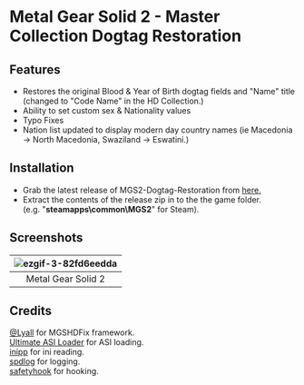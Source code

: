 # Metal Gear Solid 2 - Master Collection Dogtag Restoration


## Features
- Restores the original Blood & Year of Birth dogtag fields and "Name" title (changed to "Code Name" in the HD Collection.)
- Ability to set custom sex & Nationality values
- Typo Fixes
- Nation list updated to display modern day country names (ie Macedonia -> North Macedonia, Swaziland -> Eswatini.)

## Installation

- Grab the latest release of MGS2-Dogtag-Restoration from [here.](https://github.com/Afevis/MGS2-Dogtag-Restoration/releases)
- Extract the contents of the release zip in to the the game folder.<br />(e.g. "**steamapps\common\MGS2**" for Steam).

  
## Screenshots

| ![ezgif-3-82fd6eedda](https://github.com/Lyall/MGS2-Dogtag-Restoration/assets/695941/b01453c7-b4ee-4903-bd34-340371873ecb) |
|:--:|
| Metal Gear Solid 2 |


## Credits
[@Lyall](https://github.com/lyall) for MGSHDFix framework. <br />
[Ultimate ASI Loader](https://github.com/ThirteenAG/Ultimate-ASI-Loader) for ASI loading. <br />
[inipp](https://github.com/mcmtroffaes/inipp) for ini reading. <br />
[spdlog](https://github.com/gabime/spdlog) for logging. <br />
[safetyhook](https://github.com/cursey/safetyhook) for hooking.
